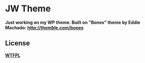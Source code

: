 # JW Theme
__Just working on my WP theme. Built on "Bones" theme by **Eddie Machado**: http://themble.com/bones__

## License
__[WTFPL](http://sam.zoy.org/wtfpl/)__
